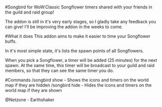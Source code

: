 #Songbird for WoW:Classic
Songflower timers shared with your friends in the guild and raid group!

 

The addon is still in it's very early stages, so I gladly take any feedback you can give! I'll be improving the addon in the weeks to come.

 

#What it does
This addon aims to make it easier to time your Songflower buffs.

In it's most simple state, it's lists the spawn points of all Songflowers.

 

When you pick a Songflower, a timer will be added (25 minutes) for the next spawn. At the same time, this timer will be broadcast to your guild and raid members, so that they can see the same timer you do.

 

#Commands
/songbird show - Shows the icons and timers on the world map if they are hidden
/songbird hide - Hides the icons and timers on the world map if they are shown

@Netzone <FADE> - Earthshaker
